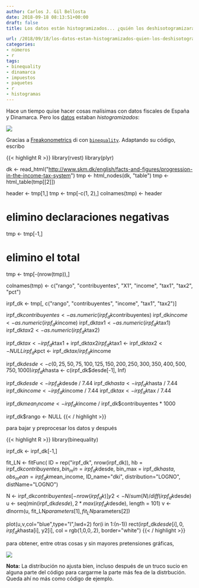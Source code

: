 ```yaml
---
author: Carlos J. Gil Bellosta
date: 2018-09-18 08:13:51+00:00
draft: false
title: Los datos están histogramizados... ¿quién los deshisotogramizará?

url: /2018/09/18/los-datos-estan-histogramizados-quien-los-deshisotogramizara/
categories:
- números
- r
tags:
- binequality
- dinamarca
- impuestos
- paquetes
- r
- histogramas
---
```


Hace un tiempo quise hacer cosas malísimas con datos fiscales de España y Dinamarca. Pero los [datos](http://www.skm.dk/english/facts-and-figures/progression-in-the-income-tax-system) estaban _histogramizados_:

![](/wp-uploads/2018/09/datos_histogramizados.png#center)

Gracias a [Freakonometrics](https://freakonometrics.hypotheses.org/18859) di con [`binequality`](https://cran.r-project.org/package=binequality). Adaptando su código, escribo

{{< highlight R >}}
library(rvest)
library(plyr)

dk <- read_html("http://www.skm.dk/english/facts-and-figures/progression-in-the-income-tax-system")
tmp <- html_nodes(dk, "table")
tmp <- html_table(tmp[[2]])

header <- tmp[1,]
tmp <- tmp[-c(1, 2),]
colnames(tmp) <- header

# elimino declaraciones negativas
tmp <- tmp[-1,]

# elimino el total
tmp <- tmp[-(nrow(tmp)),]

colnames(tmp) <- c("rango", "contribuyentes",
    "X1", "income", "tax1", "tax2", "pct")

irpf_dk <- tmp[, c("rango", "contribuyentes",
    "income", "tax1", "tax2")]

irpf_dk$contribuyentes <- as.numeric(irpf_dk$contribuyentes)
irpf_dk$income <- as.numeric(irpf_dk$income)
irpf_dk$tax1 <- as.numeric(irpf_dk$tax1)
irpf_dk$tax2 <- as.numeric(irpf_dk$tax2)

irpf_dk$tax <- irpf_dk$tax1 + irpf_dk$tax2
irpf_dk$tax1 <- irpf_dk$tax2 <- NULL
irpf_dk$pct <- irpf_dk$tax / irpf_dk$income


irpf_dk$desde <- c(0, 25, 50, 75, 100, 125, 150,
    200, 250, 300, 350, 400, 500, 750, 1000)
irpf_dk$hasta <- c(irpf_dk$desde[-1], Inf)

irpf_dk$desde <- irpf_dk$desde / 7.44
irpf_dk$hasta <- irpf_dk$hasta / 7.44
irpf_dk$income <- irpf_dk$income / 7.44
irpf_dk$tax    <- irpf_dk$tax / 7.44

irpf_dk$mean_income <- irpf_dk$income /
        irpf_dk$contribuyentes * 1000

irpf_dk$rango <- NULL
{{< / highlight >}}

para bajar y preprocesar los datos y después

{{< highlight R >}}
library(binequality)

irpf_dk <- irpf_dk[-1,]

fit_LN <- fitFunc(
        ID = rep("irpf_dk", nrow(irpf_dk)),
        hb = irpf_dk$contribuyentes,
        bin_min = irpf_dk$desde,
        bin_max = irpf_dk$hasta,
        obs_mean = irpf_dk$mean_income,
        ID_name="dki",
        distribution="LOGNO",
        distName="LOGNO")

N  <- irpf_dk$contribuyentes[-nrow(irpf_dk)]
y2 <- N / sum(N) / diff(irpf_dk$desde)
u  <- seq(min(irpf_dk$desde),
        2 * max(irpf_dk$desde), length = 101)
v  <- dlnorm(u,
        fit_LN$parameters[1], fit_LN$parameters[2])

plot(u,v,col="blue",type="l",lwd=2)
for(i in 1:(n-1))
    rect(irpf_dk$desde[i],0,
        irpf_dk$hasta[i], y2[i],
        col = rgb(1,0,0,.2), border="white")
{{< / highlight >}}



para obtener, entre otras cosas y sin mayores pretensiones gráficas,

![](/wp-uploads/2018/09/distr_irfp_dk.png#center)


**Nota:** La distribución no ajusta bien, incluso después de un truco sucio en alguna parte del código para cargarme la parte más fea de la distrbución. Queda ahí no más como código de ejemplo.
